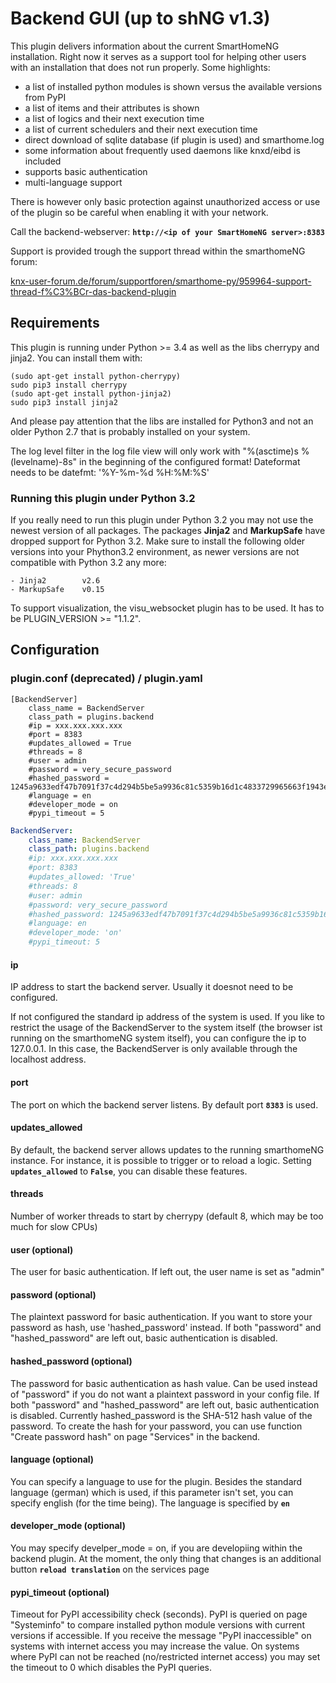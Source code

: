 # Backend GUI (up to shNG v1.3)

This plugin delivers information about the current SmartHomeNG installation. Right now it serves as a support tool for helping other users with an installation that does not run properly. Some highlights:

* a list of installed python modules is shown versus the available versions from PyPI
* a list of items and their attributes is shown
* a list of logics and their next execution time
* a list of current schedulers and their next execution time
* direct download of sqlite database (if plugin is used) and smarthome.log
* some information about frequently used daemons like knxd/eibd is included
* supports basic authentication
* multi-language support

There is however only basic protection against unauthorized access or use of the plugin so be careful when enabling it with your network.

Call the backend-webserver: **```http://<ip of your SmartHomeNG server>:8383```**

Support is provided trough the support thread within the smarthomeNG forum: 

[knx-user-forum.de/forum/supportforen/smarthome-py/959964-support-thread-f%C3%BCr-das-backend-plugin](https://knx-user-forum.de/forum/supportforen/smarthome-py/959964-support-thread-für-das-backend-plugin)

## Requirements

This plugin is running under Python >= 3.4 as well as the libs cherrypy and jinja2. You can install them with:
```
(sudo apt-get install python-cherrypy)
sudo pip3 install cherrypy
(sudo apt-get install python-jinja2)
sudo pip3 install jinja2
```

And please pay attention that the libs are installed for Python3 and not an older Python 2.7 that is probably installed on your system.

The log level filter in the log file view will only work with "%(asctime)s %(levelname)-8s" in the beginning of the configured format! Dateformat needs to be datefmt: '%Y-%m-%d %H:%M:%S'

### Running this plugin under Python 3.2
If you really need to run this plugin under Python 3.2 you may not use the newest version of all packages. The packages **Jinja2** and **MarkupSafe** have dropped support for Python 3.2. Make sure to install the following older versions into your Phython3.2 environment, as newer versions are not compatible with Python 3.2 any more:

```
- Jinja2	    v2.6
- MarkupSafe	v0.15
```



To support visualization, the visu_websocket plugin has to be used. It has to be PLUGIN_VERSION >= "1.1.2".


## Configuration

### plugin.conf (deprecated) / plugin.yaml

```
[BackendServer]
	class_name = BackendServer
	class_path = plugins.backend
	#ip = xxx.xxx.xxx.xxx
	#port = 8383
	#updates_allowed = True
	#threads = 8
	#user = admin
	#password = very_secure_password
	#hashed_password = 1245a9633edf47b7091f37c4d294b5be5a9936c81c5359b16d1c4833729965663f1943ef240959c53803fedef7ac19bd59c66ad7e7092d7dbf155ce45884607d
	#language = en
	#developer_mode = on
	#pypi_timeout = 5
```

```yaml
BackendServer:
    class_name: BackendServer
    class_path: plugins.backend
    #ip: xxx.xxx.xxx.xxx
    #port: 8383
    #updates_allowed: 'True'
    #threads: 8
    #user: admin
    #password: very_secure_password
    #hashed_password: 1245a9633edf47b7091f37c4d294b5be5a9936c81c5359b16d1c4833729965663f1943ef240959c53803fedef7ac19bd59c66ad7e7092d7dbf155ce45884607d
    #language: en
    #developer_mode: 'on'
    #pypi_timeout: 5
```

#### ip
IP address to start the backend server. Usually it doesnot need to be configured.

If not configured the standard ip address of the system is used. If you like to restrict the usage of the BackendServer to the system itself (the browser ist running on the smarthomeNG system itself), you can configure the ip to 127.0.0.1. In this case, the BackendServer is only available through the localhost address.

#### port
The port on which the backend server listens. By default port **`8383`** is used.

#### updates_allowed

By default, the backend server allows updates to the running smarthomeNG instance. For instance, it is possible to trigger or to reload a logic. Setting **`updates_allowed`** to **`False`**, you can disable these features.

####  threads

Number of worker threads to start by cherrypy (default 8, which may be too much for slow CPUs)

#### user (optional)

The user for basic authentication. If left out, the user name is set as "admin"

#### password (optional)

The plaintext password for basic authentication. If you want to store your password as hash, use 'hashed_password' instead. If both "password" and "hashed_password" are left out, basic authentication is disabled.

#### hashed_password (optional)

The password for basic authentication as hash value. Can be used instead of "password" if you do not want a plaintext password in your config file. If both "password" and "hashed_password" are left out, basic authentication is disabled. Currently hashed_password is the SHA-512 hash value of the password. To create the hash for your password, you can use function "Create password hash" on page "Services" in the backend.

#### language (optional)

You can specify a language to use for the plugin. Besides the standard language (german) which is used, if this parameter isn't set, you can specify english (for the time being). The language is specified by  **``en``**

#### developer_mode (optional)

You may specify develper_mode = on, if you are developiing within the backend plugin. At the moment, the only thing that changes is an additional button **``reload translation``** on the services page

#### pypi_timeout (optional)

Timeout for PyPI accessibility check (seconds). PyPI is queried on page "Systeminfo" to compare installed python module versions with current versions if accessible. If you receive the message "PyPI inaccessible" on systems with internet access you may increase the value. On systems where PyPI can not be reached (no/restricted internet access) you may set the timeout to 0 which disables the PyPI queries.
